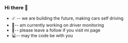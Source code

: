 ### Hi there 👋

- ☄️ -- we are building the future, making cars self driving
- 🚥-- am currently working on driver monitoring
- 🙂-- please leave a follow if you visit mi page
- 💻-- may the code be with you
